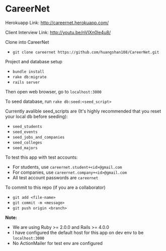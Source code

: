 # CareerNet

Herokuapp Link: http://careernet.herokuapp.com/

Client Interview Link: http://youtu.be/nVIXn0le4u8/

Clone into CareerNet
* `git clone careernet https://github.com/huangshan108/CareerNet.git`

Project and database setup
* `bundle install`
* `rake db:migrate`
* `rails server`

Then open web browser, go to `localhost:3000`

To seed database, run `rake db:seed:<seed_script>`

Currently avalible seed_scripts are (It's highly recommended that you reset your local db before seeding):
* `seed_students`
* `seed_events`
* `seed_jobs_and_companies`
* `seed_colleges`
* `seed_majors`

To test this app with test accounts:
* For students, use `careernet.student+<id>@gmail.com`
* For companies, use `careernet.company+<id>@gmail.com`
* All test account passwords are `careernet`

To commit to this repo (if you are a collaborator)
* `git add <file-name>`
* `git commit -m <message>`
* `git push origin <branch>`

**Note:**
* We are using Ruby >= 2.0.0 and Rails >= 4.0.0
* I have configured the default host for this app on dev env to be `localhost:3000`
* No ActionMailer for test env are configured
